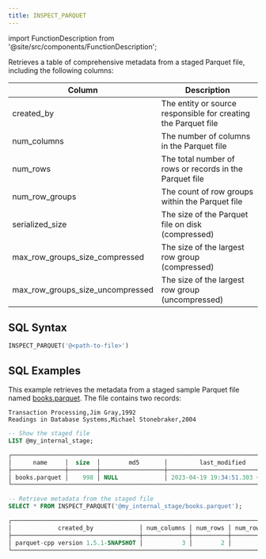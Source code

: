 ```yaml
---
title: INSPECT_PARQUET
---
```

import FunctionDescription from '@site/src/components/FunctionDescription';

<FunctionDescription description="Introduced or updated: v1.2.180"/>

Retrieves a table of comprehensive metadata from a staged Parquet file, including the following columns:

| Column                           | Description                                                    |
|----------------------------------|----------------------------------------------------------------|
| created_by                       | The entity or source responsible for creating the Parquet file |
| num_columns                      | The number of columns in the Parquet file                      |
| num_rows                         | The total number of rows or records in the Parquet file        |
| num_row_groups                   | The count of row groups within the Parquet file                |
| serialized_size                  | The size of the Parquet file on disk (compressed)              |
| max_row_groups_size_compressed   | The size of the largest row group (compressed)                 |
| max_row_groups_size_uncompressed | The size of the largest row group (uncompressed)               |

## SQL Syntax

```sql
INSPECT_PARQUET('@<path-to-file>')
```

## SQL Examples

This example retrieves the metadata from a staged sample Parquet file named [books.parquet](https://datafuse-1253727613.cos.ap-hongkong.myqcloud.com/data/books.parquet). The file contains two records:

```text title='books.parquet'
Transaction Processing,Jim Gray,1992
Readings in Database Systems,Michael Stonebraker,2004
```

```sql
-- Show the staged file
LIST @my_internal_stage;

┌──────────────────────────────────────────────────────────────────────────────────────────────┐
│      name     │  size  │        md5       │         last_modified         │      creator     │
├───────────────┼────────┼──────────────────┼───────────────────────────────┼──────────────────┤
│ books.parquet │    998 │ NULL             │ 2023-04-19 19:34:51.303 +0000 │ NULL             │
└──────────────────────────────────────────────────────────────────────────────────────────────┘

-- Retrieve metadata from the staged file
SELECT * FROM INSPECT_PARQUET('@my_internal_stage/books.parquet');

┌────────────────────────────────────────────────────────────────────────────────────────────────────────────────────────────────────────────────────────────────────┐
│             created_by             │ num_columns │ num_rows │ num_row_groups │ serialized_size │ max_row_groups_size_compressed │ max_row_groups_size_uncompressed │
├────────────────────────────────────┼─────────────┼──────────┼────────────────┼─────────────────┼────────────────────────────────┼──────────────────────────────────┤
│ parquet-cpp version 1.5.1-SNAPSHOT │           3 │        2 │              1 │             998 │                            332 │                              320 │
└────────────────────────────────────────────────────────────────────────────────────────────────────────────────────────────────────────────────────────────────────┘
```